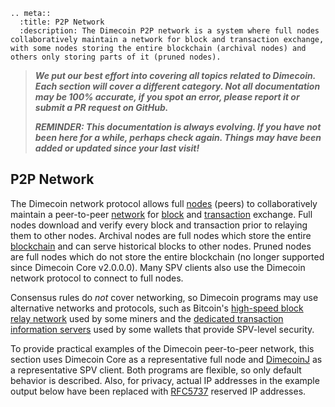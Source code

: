 ```{eval-rst}
.. meta::
  :title: P2P Network
  :description: The Dimecoin P2P network is a system where full nodes collaboratively maintain a network for block and transaction exchange, with some nodes storing the entire blockchain (archival nodes) and others only storing parts of it (pruned nodes).
```

> ***We put our best effort into covering all topics related to Dimecoin. Each section will cover a different category. Not all documentation may be 100% accurate, if you spot an error, please report it or submit a PR request on GitHub.***
>
> ***REMINDER: This documentation is always evolving. If you have not been here for a while, perhaps check again. Things may have been added or updated since your last visit!***

## P2P Network

The Dimecoin network protocol allows full [nodes](../reference/glossary.md#node) (peers) to collaboratively maintain a peer-to-peer [network](../reference/glossary.md#network) for [block](../reference/glossary.md#block) and [transaction](../reference/glossary.md#transaction) exchange. Full nodes download and verify every block and transaction prior to relaying them to other nodes. Archival nodes are full nodes which store the entire [blockchain](../reference/glossary.md#blockchain) and can serve historical blocks to other nodes. Pruned nodes are full nodes which do not store the entire blockchain (no longer supported since Dimecoin Core v2.0.0.0). Many SPV clients also use the Dimecoin network protocol to connect to full nodes.

Consensus rules do *not* cover networking, so Dimecoin programs may use alternative networks and protocols, such as Bitcoin's [high-speed block relay network](https://www.mail-archive.com/bitcoin-development@lists.sourceforge.net/msg03189.html) used by some miners and the [dedicated transaction information servers](https://github.com/dime-coin/electrum-dimecoin) used by some wallets that provide SPV-level security.

To provide practical examples of the Dimecoin peer-to-peer network, this section uses Dimecoin Core as a representative full node and [DimecoinJ](https://github.com/dime-coin/dimecoinj) as a representative SPV client. Both programs are flexible, so only default behavior is described. Also, for privacy, actual IP addresses in the example output below have been replaced with [RFC5737](http://tools.ietf.org/html/rfc5737) reserved IP addresses.
